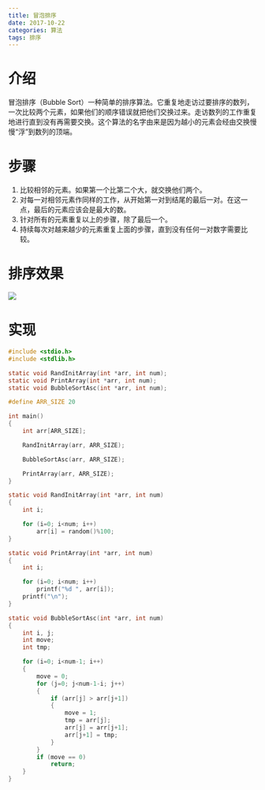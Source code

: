 ```yaml
---
title: 冒泡排序
date: 2017-10-22
categories: 算法
tags: 排序
---
```


# 介绍

冒泡排序（Bubble Sort）一种简单的排序算法。它重复地走访过要排序的数列，一次比较两个元素，如果他们的顺序错误就把他们交换过来。走访数列的工作重复地进行直到没有再需要交换。这个算法的名字由来是因为越小的元素会经由交换慢慢“浮”到数列的顶端。

# 步骤

1. 比较相邻的元素。如果第一个比第二个大，就交换他们两个。
2. 对每一对相邻元素作同样的工作，从开始第一对到结尾的最后一对。在这一点，最后的元素应该会是最大的数。
3. 针对所有的元素重复以上的步骤，除了最后一个。
4. 持续每次对越来越少的元素重复上面的步骤，直到没有任何一对数字需要比较。

# 排序效果

![](/img/冒泡排序.gif)

# 实现

```c
#include <stdio.h>
#include <stdlib.h>

static void RandInitArray(int *arr, int num);
static void PrintArray(int *arr, int num);
static void BubbleSortAsc(int *arr, int num);

#define ARR_SIZE 20

int main()
{
	int arr[ARR_SIZE];

	RandInitArray(arr, ARR_SIZE);

	BubbleSortAsc(arr, ARR_SIZE);

	PrintArray(arr, ARR_SIZE);
}

static void RandInitArray(int *arr, int num)
{
	int i;

	for (i=0; i<num; i++)
		arr[i] = random()%100;
}

static void PrintArray(int *arr, int num)
{
	int i;

	for (i=0; i<num; i++)
		printf("%d ", arr[i]);
	printf("\n");
}

static void BubbleSortAsc(int *arr, int num)
{
	int i, j;
	int move;
	int tmp;

	for (i=0; i<num-1; i++)
	{
		move = 0;
		for (j=0; j<num-1-i; j++)
		{
			if (arr[j] > arr[j+1])
			{
				move = 1;
				tmp = arr[j];
				arr[j] = arr[j+1];
				arr[j+1] = tmp;
			}
		}
		if (move == 0)
			return;
	}
}
```

